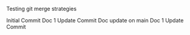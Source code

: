 Testing git merge strategies

Initial Commit
Doc 1 Update Commit
Doc update on main
Doc 1 Update Commit
